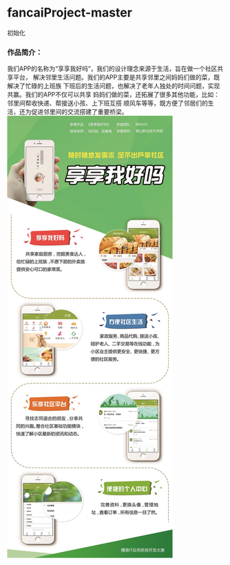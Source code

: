 # fancaiProject-master
初始化
### 作品简介：
我们APP的名称为“享享我好吗”，我们的设计理念来源于生活，旨在做一个社区共享平台，
解决邻里生活问题。我们的APP主要是共享邻里之间妈妈们做的菜，既解决了忙碌的上班族
下班后的生活问题，也解决了老年人独处的时间问题，实现共赢。我们的APP不仅可以共享
妈妈们做的菜，还拓展了很多其他功能，比如：邻里间帮收快递、帮接送小孩、上下班互搭
顺风车等等，既方便了邻居们的生活，还为促进邻里间的交流搭建了重要桥梁。
![Image text](https://github.com/liheming/fancaiProject-master/blob/master/img/share.png)
